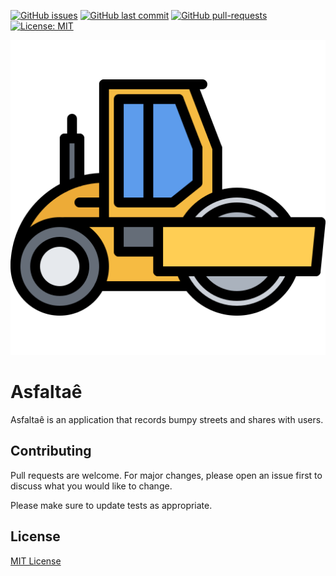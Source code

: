 [![GitHub issues](https://img.shields.io/github/issues-raw/carlozfilipe/asfaltae.svg)](https://github.com/carlozfilipe/asfaltae/issues)
[![GitHub last commit](https://img.shields.io/github/last-commit/carlozfilipe/asfaltae.svg)](https://github.com/carlozfilipe/asfaltae/commits/master)
[![GitHub pull-requests](https://img.shields.io/github/issues-pr/carlozfilipe/asfaltae.svg)](https://GitHub.com/carlozfilipe/asfaltae/pulls/)
[![License: MIT](https://img.shields.io/github/license/carlozfilipe/asfaltae)](https://github.com/carlozfilipe/asfaltae/blob/master/LICENSE)

<img alt="asfaltae" src="https://github.com/carlozfilipe/asfaltae/blob/master/app/src/main/res/drawable-v24/roller.png" />

# Asfaltaê

Asfaltaê is an application that records bumpy streets and shares with users.

## Contributing
Pull requests are welcome. For major changes, please open an issue first to discuss what you would like to change.

Please make sure to update tests as appropriate.

## License
[MIT License](https://choosealicense.com/licenses/mit/)
